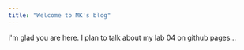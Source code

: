 ```yaml
---
title: "Welcome to MK's blog"
---
```


I'm glad you are here. I plan to talk about my lab 04 on github pages...
